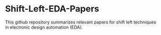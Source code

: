 # Shift-Left-EDA-Papers
This github repository summarizes relevant papers for shift left techniques in electronic design automation (EDA).
